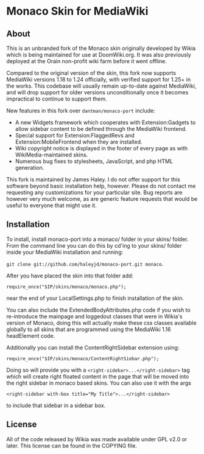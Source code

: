 Monaco Skin for MediaWiki
=========================

About
-----

This is an unbranded fork of the Monaco skin originally developed by Wikia
which is being maintained for use at DoomWiki.org. It was also previously
deployed at the Orain non-profit wiki farm before it went offline.

Compared to the original version of the skin, this fork now supports MediaWiki
versions 1.18 to 1.24 officially, with verified support for 1.25+ in the works.
This codebase will usually remain up-to-date against MediaWiki, and will drop
support for older versions unconditionally once it becomes impractical to
continue to support them.

New features in this fork over `dantman/monaco-port` include:  

* A new Widgets framework which cooperates with Extension:Gadgets to allow sidebar content to be defined through the MediaWiki frontend.
* Special support for Extension:FlaggedRevs and Extension:MobileFrontend when they are installed.
* Wiki copyright notice is displayed in the footer of every page as with WikiMedia-maintained skins.
* Numerous bug fixes to stylesheets, JavaScript, and php HTML generation.

This fork is maintained by James Haley. I do not offer support for this
software beyond basic installation help, however. Please do not contact
me requesting any customizations for your particular site. Bug reports
are however very much welcome, as are generic feature requests that 
would be useful to everyone that might use it.

Installation
------------

To install, install monaco-port into a monaco/ folder in your skins/ folder.
From the command line you can do this by cd'ing to your skins/ folder inside
your MediaWiki installation and running:

`git clone git://github.com/haleyjd/monaco-port.git monaco`.

After you have placed the skin into that folder add:

`require_once("$IP/skins/monaco/monaco.php");` 

near the end of your LocalSettings.php to finish installation of the skin.

You can also include the ExtendedBodyAttributes.php code if you wish to
re-introduce the mainpage and loggedout classes that were in Wikia's version of
Monaco, doing this will actually make these css classes available globally to
all skins that are programmed using the MediaWiki 1.16 headElement code.

Additionally you can install the ContentRightSidebar extension using:

`require_once("$IP/skins/monaco/ContentRightSiebar.php");`

Doing so will provide you with a `<right-sidebar>...</right-sidebar>` tag which 
will create right floated content in the page that will be moved into the right
sidebar in monaco based skins. You can also use it with the args 

`<right-sidebar with-box title="My Title">...</right-sidebar>`

to include that sidebar in a sidebar box.

License
-------
All of the code released by Wikia was made available under GPL v2.0 or later.
This license can be found in the COPYING file.
